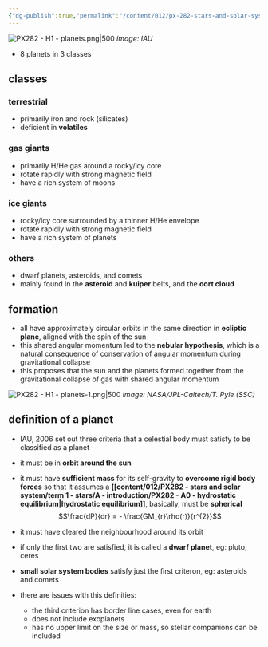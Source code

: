 ```yaml
---
{"dg-publish":true,"permalink":"/content/012/px-282-stars-and-solar-system/term-2-solar-system/h-introduction-to-the-planets/px-282-h1-planets/","noteIcon":"1","created":"2025-08-27T13:15:22.765+01:00","updated":"2025-05-08T12:10:20.000+01:00"}
---
```


![PX282 - H1 - planets.png|500](/img/user/pics/PX282%20-%20H1%20-%20planets.png)
*image: IAU*

- 8 planets in 3 classes
## classes
### terrestrial
- primarily iron and rock (silicates)
- deficient in **volatiles** 
### gas giants
- primarily H/He gas around a rocky/icy core 
- rotate rapidly with strong magnetic field 
- have a rich system of moons
### ice giants
- rocky/icy core surrounded by a thinner H/He envelope
- rotate rapidly with strong magnetic field 
- have a rich system of planets
### others
- dwarf planets, asteroids, and comets
- mainly found in the **asteroid** and **kuiper** belts, and the **oort cloud**

## formation
- all have approximately circular orbits in the same direction in **ecliptic plane**, aligned with the spin of the sun
- this shared angular momentum led to the **nebular hypothesis**, which is a natural consequence of conservation of angular momentum during gravitational collapse
- this proposes that the sun and the planets formed together from the gravitational collapse of gas with shared angular momentum

![PX282 - H1 - planets-1.png|500](/img/user/pics/PX282%20-%20H1%20-%20planets-1.png)
*image: NASA/JPL-Caltech/T. Pyle (SSC)*
## definition of  a planet
- IAU, 2006 set out three criteria that a celestial body must satisfy to be classified as a planet

- it must be in **orbit around the sun**
- it must have **sufficient mass** for its self-gravity to **overcome rigid body forces** so that it assumes a **[[content/012/PX282 - stars and solar system/term 1 - stars/A - introduction/PX282 - A0 - hydrostatic equilibrium\|hydrostatic equilibrium]]**, basically, must be **spherical**
$$\frac{dP}{dr} = - \frac{GM_{r}\rho(r)}{r^{2}}$$
- it must have cleared the neighbourhood around its orbit

- if only the first two are satisfied, it is called a **dwarf planet**, eg: pluto, ceres
- **small solar system bodies** satisfy just the first criteron, eg: asteroids and comets

- there are issues with this definities:
	- the third criterion has border line cases, even for earth
	- does not include exoplanets
	- has no upper limit on the size or mass, so stellar companions can be included
